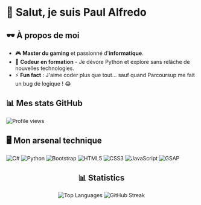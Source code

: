 # 👾 Salut, je suis Paul Alfredo

## 🕶️ À propos de moi
- 🎮 **Master du gaming** et passionné d'**informatique**.
- 🌱 **Codeur en formation** - Je dévore Python et explore sans relâche de nouvelles technologies.
- ⚡ **Fun fact** : J'aime coder plus que tout... sauf quand Parcoursup me fait un bug de logique ! 😂

## 📊 Mes stats GitHub
![Profile views](https://komarev.com/ghpvc/?username=paulalfredo&label=Profile%20views&color=green&style=plastic)

## 🖥️ Mon arsenal technique
![C#](https://img.shields.io/badge/csharp-%23239120.svg?style=for-the-badge&logo=csharp&logoColor=white)
![Python](https://img.shields.io/badge/python-%2314354C.svg?style=for-the-badge&logo=python&logoColor=white)
![Bootstrap](https://img.shields.io/badge/bootstrap-%238511FA.svg?style=for-the-badge&logo=bootstrap&logoColor=white)
![HTML5](https://img.shields.io/badge/html5-%23E34F26.svg?style=for-the-badge&logo=html5&logoColor=white)
![CSS3](https://img.shields.io/badge/css3-%231572B6.svg?style=for-the-badge&logo=css3&logoColor=white)
![JavaScript](https://img.shields.io/badge/javascript-%23323330.svg?style=for-the-badge&logo=javascript&logoColor=%23F7DF1E)
![GSAP](https://img.shields.io/badge/gsap-%2388CE02.svg?style=for-the-badge&logo=greensock&logoColor=white)


<div align="center">
  <h2 align="center">📊 Statistics</h2>

 
  <!-- Top Languages -->
  <img src="https://github-readme-stats.vercel.app/api/top-langs/?username=paulafredo&layout=compact&theme=tokyonight&hide_border=true" alt="Top Languages" />

  <!-- Streak Stats -->
 <img src="https://streak-stats.demolab.com/?user=paulafredo&theme=tokyonight_duo&hide_border=true&mode=weekly" alt="GitHub Streak" />

</div>



